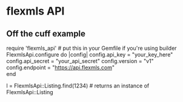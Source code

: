 flexmls API
=====================


Off the cuff example
----------------------
require 'flexmls_api'  # put this in your Gemfile if you're using builder
FlexmlsApi.configure do |config|
  config.api_key = "your_key_here"
  config.api_secret = "your_api_secret"
  config.version = "v1"                        
  config.endpoint = "https://api.flexmls.com"  
end

l = FlexmlsApi::Listing.find(1234)  # returns an instance of FlexmlsApi::Listing
